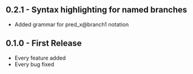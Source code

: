 ## 0.2.1 - Syntax highlighting for named branches
* Added grammar for pred_x@branch1 notation

## 0.1.0 - First Release
* Every feature added
* Every bug fixed
